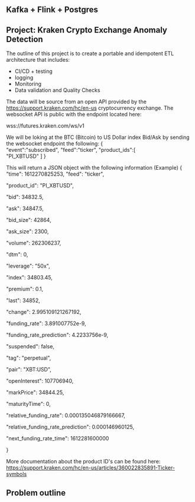 ## Kafka + Flink + Postgres 

## Project: Kraken Crypto Exchange Anomaly Detection
The outline of this project is to create a portable and idempotent ETL architecture that includes:

- CI/CD + testing
- logging
- Monitoring
- Data validation and Quality Checks

The data will be source from an open API provided by the https://support.kraken.com/hc/en-us cryptocurrency exchange. 
The websocket API is public with the endpoint located here:

wss://futures.kraken.com/ws/v1

We will be loking at the BTC (Bitcoin) to US Dollar index Bid/Ask by sending the websocket endpoint the following:
{  
    "event":"subscribed",
    "feed":"ticker",
    "product_ids":[  
        "PI_XBTUSD"
    ]
}

This will return a JSON object with the following information (Example)
{
  "time": 1612270825253,
  "feed": "ticker",

  "product_id": "PI_XBTUSD",

  "bid": 34832.5,

  "ask": 34847.5,

  "bid_size": 42864,

  "ask_size": 2300,

  "volume": 262306237,

  "dtm": 0,

  "leverage": "50x",

  "index": 34803.45,

  "premium": 0.1,

  "last": 34852,

  "change": 2.995109121267192,

  "funding_rate": 3.891007752e-9,

  "funding_rate_prediction": 4.2233756e-9,

  "suspended": false,

  "tag": "perpetual",

  "pair": "XBT:USD",

  "openInterest": 107706940,

  "markPrice": 34844.25,

  "maturityTime": 0,

  "relative_funding_rate": 0.000135046879166667,

  "relative_funding_rate_prediction": 0.000146960125,

  "next_funding_rate_time": 1612281600000

} 
 
 
More documentation about the product ID's can be found here:
https://support.kraken.com/hc/en-us/articles/360022835891-Ticker-symbols

## Problem outline



